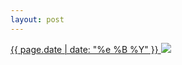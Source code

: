 ```yaml
---
layout: post
---
```


<p>
  <a href="/181">
    <time>{{ page.date | date: "%e %B %Y" }}</time>
    <img src="{{ site.assets_url }}/181.jpg">
  </a>
  
</p>
